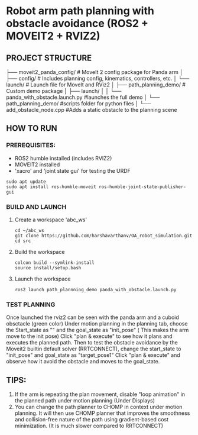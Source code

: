 # Robot arm path planning with obstacle avoidance (ROS2 + MOVEIT2 + RVIZ2)

## PROJECT STRUCTURE
├── moveit2_panda_config/ # MoveIt 2 config package for Panda arm 
│ ├── config/ # Includes planning config, kinematics, controllers, etc. 
│ └── launch/ # Launch file for MoveIt and RViz2 
│
├── path_planning_demo/ # Custom demo package 
│ ├── launch/ 
│ │ └── panda_with_obstacle.launch.py #launches the full demo 
│ └── path_planning_demo/ #scripts folder for python files
│   └── add_obstacle_node.cpp #Adds a static obstacle to the planning scene 

## HOW TO RUN
### PREREQUISITES:
- ROS2 humble installed (includes RVIZ2)
- MOVEIT2 installed
- 'xacro' and 'joint state gui' for testing the URDF

```
sudo apt update
sudo apt install ros-humble-moveit ros-humble-joint-state-publisher-gui
```

### BUILD AND LAUNCH
1. Create a workspace 'abc_ws'
   ```
   cd ~/abc_ws
   git clone https://github.com/harshavarthanv/OA_robot_simulation.git
   cd src
   ```
2. Build the workspace
   ```
   colcon build --symlink-install
   source install/setup.bash
   ```
3. Launch the workspace
   ```
   ros2 launch path_plannning_demo panda_with_obstacle.launch.py
   ```

### TEST PLANNING
Once launched the rviz2 can be seen with the panda arm and a cuboid obsctacle (green color)
Under motion planning in the planning tab, choose the Start_state as "<current>" and the goal_state as "init_pose" ( This makes the arm move to the init pose)
Click "plan & execute" to see how it plans and executes the planned path.
Then to test the obstacle avoidance by the Moveit2 builtin default solver (RRTCONNECT), change the start_state to "init_pose" and goal_state as "target_pose1"
Click "plan & execute" and observe how it avoid the obstacle and moves to the goal_state.


## TIPS:
1. If the arm is repeating the plan movement, disable "loop animation" in the planned path under motion planning (Under Displays)
2. You can change the path planner to CHOMP in context under motion planning. It will then use CHOMP planner that improves the smoothness and collision-free nature of the path using gradient-based cost minimization. (It is much slower compared to RRTCONNECT)
